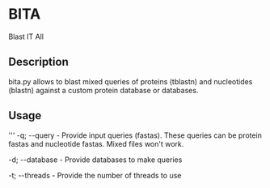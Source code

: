 # BITA

Blast IT All

## Description

bita.py allows to blast mixed queries of proteins (tblastn) and nucleotides (blastn) against a custom protein database or databases.

## Usage

'''
-q; --query - Provide input queries (fastas). These queries can be protein fastas and nucleotide fastas. Mixed files won't work.

-d; --database - Provide databases to make queries

-t; --threads - Provide the number of threads to use

